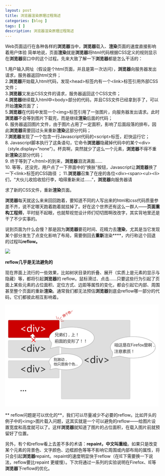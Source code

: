 ```yaml
---
layout: post
title: 浏览器渲染原理过程简述
categories: [blog ]
tags: [ ]
description: 浏览器渲染原理过程简述
---
```


Web页面运行在各种各样的**浏览器**当中，**浏览器**载入、**渲染**页面的速度直接影响着用户体验
简单地说，页面**渲染**就是**浏览器**将html代码根据CSS定义的规则显示在**浏览器**窗口中的这个过程。先来大致了解一下**浏览器**都是怎么干活的：

1.用户输入网址（假设是个html页面，并且是第一次访问），**浏览器**向服务器发出请求，服务器返回html文件；  
2.**浏览器**开始载入html代码，发现&lt;head&gt;标签内有一个&lt;link&gt;标签引用外部CSS文件；  
3.**浏览器**又发出CSS文件的请求，服务器返回这个CSS文件；  
4.**浏览器**继续载入html中&lt;body&gt;部分的代码，并且CSS文件已经拿到手了，可以开始**渲染**页面了；  
5.**浏览器**在代码中发现一个&lt;img&gt;标签引用了一张图片，向服务器发出请求。此时**浏览器**不会等到图片下载完，而是继续**渲染**后面的代码；  
6. 服务器返回图片文件，由于图片占用了一定面积，影响了后面段落的排布，因此**浏览器**需要回过头来重新**渲染**这部分代码；  
7.**浏览器**发现了一个包含一行Javascript代码的&lt;script&gt;标签，赶快运行它；  
8. Javascript脚本执行了这条语句，它命令**浏览器**隐藏掉代码中的某个&lt;div&gt; （style.display=”none”）。杯具啊，突然就少了这么一个元素，**浏览器**不得不重新**渲染**这部分代码；  
9. 终于等到了&lt;/html&gt;的到来，**浏览器**泪流满面……  
10. 等等，还没完，用户点了一下界面中的“换肤”按钮，Javascript让**浏览器**换了一下&lt;link&gt;标签的CSS路径  ；
11.**浏览器**召集了在座的各位&lt;div&gt;&lt;span&gt;&lt;ul&gt;&lt;li&gt;们，“大伙儿收拾收拾行李，咱得重新来过……”，**浏览器**向服务器请

求了新的CSS文件，重新**渲染**页面。

**浏览器**每天就这么来来回回跑着，要知道不同的人写出来的html和css代码质量参差不齐，说不定哪天跑着跑着就挂掉了。好在这个世界还有这么一群人——**页面重构工程师**，平时挺不起眼，也就帮视觉设计师们切切图啊改改字，其实背地里还是干了不少实事的。

说到页面为什么会慢？那是因为**浏览器**要花时间、花精力去**渲染**，尤其是当它发现某个部分发生了点变化影响了布局，需要倒回去**重新**渲染****，内行称这个回退的过程叫**reflow。**

![](../img/uploads/2012/10/9d44bb0f28381f3077890614a9014c086f06f06a.jpg)

**reflow几乎是无法避免的**

现在界面上流行的一些效果，比如树状目录的折叠、展开（实质上是元素的显示与隐藏）等，都将引起**浏览器**的 reflow。鼠标滑过、点击……只要这些行为引起了页面上某些元素的占位面积、定位方式、边距等属性的变化，都会引起它内部、周围甚至整个页面的重新**渲染**。通常我们都无法预估**浏览器**到底会reflow哪一部分的代码，它们都彼此相互影响着。

![](../img/uploads/2012/10/e3952522bc315c60779ac44b8db1cb13485477fd.jpg)

** reflow问题是可以优化的**，我们可以尽量减少不必要的reflow。比如开头的例子中的&lt;img&gt;图片载入问题，这其实就是一个可以避免的reflow——给图片设置宽度和高度就可以了。这样**浏览器**就知道了图片的占位面积，在载入图片前就预留好了位置。

另外，有个和reflow看上去差不多的术语：**repaint，中文叫重绘**。如果只是改变某个元素的背景色、文字颜色、边框颜色等等不影响它周围或内部布局的属性，将只会引起**浏览器**repaint。repaint的速度明显快于reflow（在IE下需要换一下说法，reflow要比repaint 更缓慢）。下次将通过一系列的实验说明在Firefox、IE等**浏览器**下reflow的优化。